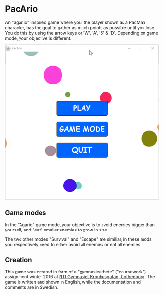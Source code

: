 # PacArio
An "agar.io" inspired game where you, the player shown as a PacMan character, has the goal to gather as much points as possible until you lose. You do this by using the arrow keys or 'W', 'A', 'S' & 'D'. Depending on game mode, your objective is different.

![Alt text](PacArio.gif?raw=true "Preview")

## Game modes
In the "Agario" game mode, your objective is to avoid enemies bigger than yourself, and "eat" smaller enemies to grow in size.

The two other modes "Survival" and "Escape" are similiar, in these mods you respectively need to either avoid all enemies or eat all enemies.

## Creation
This game was created in form of a "gymnasiearbete" ("coursework") assignment winter 2016 at [NTI Gymnasiet Kronhusgatan, Gothenburg](http://www.ntigymnasiet.se/goteborg/teknikprogrammet/). The game is written and shown in English, while the documentation and comments are in Swedish.
